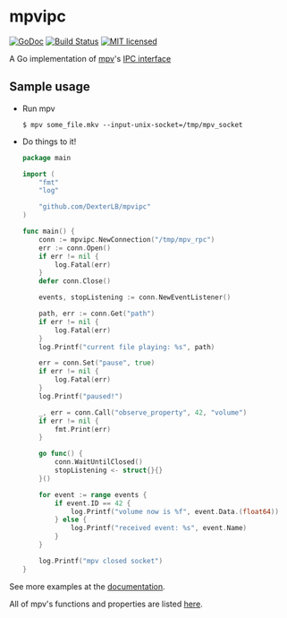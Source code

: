# mpvipc
[![GoDoc](https://godoc.org/github.com/DexterLB/mpvipc?status.svg)](http://godoc.org/github.com/DexterLB/mpvipc)
[![Build Status](https://travis-ci.org/DexterLB/mpvipc.svg?branch=master)](https://travis-ci.org/DexterLB/mpvipc)
[![MIT licensed](https://img.shields.io/badge/license-MIT-blue.svg)](https://raw.githubusercontent.com/DexterLB/mpvipc/master/LICENSE)

A Go implementation of [mpv](http://mpv.io)'s [IPC interface](https://mpv.io/manual/master/#json-ipc)

## Sample usage

* Run mpv

    ```
    $ mpv some_file.mkv --input-unix-socket=/tmp/mpv_socket
    ```

* Do things to it!
    
    ```go
    package main

    import (
        "fmt"
        "log"

        "github.com/DexterLB/mpvipc"
    )

    func main() {
        conn := mpvipc.NewConnection("/tmp/mpv_rpc")
        err := conn.Open()
        if err != nil {
            log.Fatal(err)
        }
        defer conn.Close()

        events, stopListening := conn.NewEventListener()

        path, err := conn.Get("path")
        if err != nil {
            log.Fatal(err)
        }
        log.Printf("current file playing: %s", path)

        err = conn.Set("pause", true)
        if err != nil {
            log.Fatal(err)
        }
        log.Printf("paused!")

        _, err = conn.Call("observe_property", 42, "volume")
        if err != nil {
            fmt.Print(err)
        }

        go func() {
            conn.WaitUntilClosed()
            stopListening <- struct{}{}
        }()

        for event := range events {
            if event.ID == 42 {
                log.Printf("volume now is %f", event.Data.(float64))
            } else {
                log.Printf("received event: %s", event.Name)
            }
        }

        log.Printf("mpv closed socket")
    }
    ```

See more examples at the [documentation](http://godoc.org/github.com/DexterLB/mpvipc).

All of mpv's functions and properties are listed [here](https://mpv.io/manual/master/#json-ipc).
